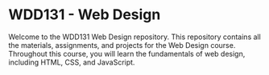 # WDD131 - Web Design

Welcome to the WDD131 Web Design repository. This repository contains all the materials, assignments, and projects for the Web Design course. Throughout this course, you will learn the fundamentals of web design, including HTML, CSS, and JavaScript. 

